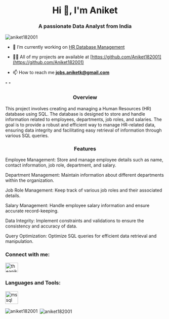 <h1 align="center">Hi 👋, I'm Aniket</h1>
<h3 align="center">A passionate Data Analyst from India</h3>

<p align="left"> <img src="https://komarev.com/ghpvc/?username=aniket182001&label=Profile%20views&color=0e75b6&style=flat" alt="aniket182001" /> </p>

- 🔭 I’m currently working on [HR Database Management](https://github.com/Aniket182001/HR-Database-Management---SQL)

- 👨‍💻 All of my projects are available at [https://github.com/Aniket182001](https://github.com/Aniket182001)

- 📫 How to reach me **jobs.aniketk@gmail.com**

<p>"  "</p> 

<h3 align="center">Overview</h3>

This project involves creating and managing a Human Resources (HR) database using SQL. The database is designed to store and handle information related to employees, departments, job roles, and salaries. The goal is to provide a robust and efficient way to manage HR-related data, ensuring data integrity and facilitating easy retrieval of information through various SQL queries.

<h3 align="center">Features</h3>

<p>Employee Management: Store and manage employee details such as name, contact information, job role, department, and salary.</p>
<p>Department Management: Maintain information about different departments within the organization.</p>
<p>Job Role Management: Keep track of various job roles and their associated details.</p>
<p>Salary Management: Handle employee salary information and ensure accurate record-keeping.</p>
<p>Data Integrity: Implement constraints and validations to ensure the consistency and accuracy of data.</p>
<p>Query Optimization: Optimize SQL queries for efficient data retrieval and manipulation.</p>


<h3 align="left">Connect with me:</h3>
<p align="left">
<a href="https://linkedin.com/in/theaniketkumbhar" target="blank"><img align="center" src="https://raw.githubusercontent.com/rahuldkjain/github-profile-readme-generator/master/src/images/icons/Social/linked-in-alt.svg" alt="theaniketkumbhar" height="30" width="40" /></a>
</p>

<h3 align="left">Languages and Tools:</h3>
<p align="left"> <a href="https://www.microsoft.com/en-us/sql-server" target="_blank" rel="noreferrer"> <img src="https://www.svgrepo.com/show/303229/microsoft-sql-server-logo.svg" alt="mssql" width="40" height="40"/> </a> </p>

<p><img align="left" src="https://github-readme-stats.vercel.app/api/top-langs?username=aniket182001&show_icons=true&locale=en&layout=compact" alt="aniket182001" /></p>

<p>&nbsp;<img align="center" src="https://github-readme-stats.vercel.app/api?username=aniket182001&show_icons=true&locale=en" alt="aniket182001" /></p>
